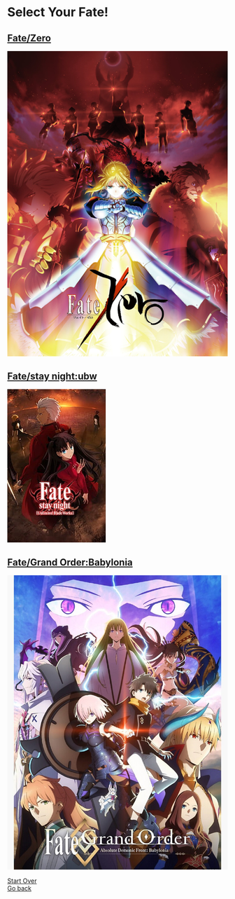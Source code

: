 # Select Your Fate!
## [Fate/Zero](fate-zero.md)
<a herf="https://animekisa.tv/fate-zero"><img src="fate-zero.jpg"></a>

## [Fate/stay night:ubw](fate-stay-night.md)
<a herf="https://animekisa.tv/fate-stay-night-unlimited-blade-works"><img src="fate-stay-night.jpg"></a>

## [Fate/Grand Order:Babylonia](fate-grand-order.md)
<a herf="https://animekisa.tv/fate-grand-order-zettai-majuu-sensen-babylonia"><img src="fate-grand-order.jpg"></a>

[Start Over](../../README.md) <br>
[Go back](../fantasy.md)

